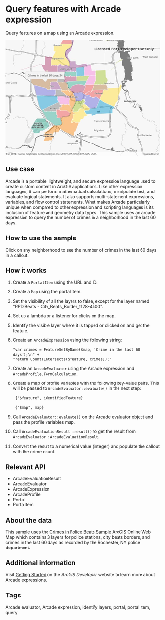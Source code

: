 # Query features with Arcade expression

Query features on a map using an Arcade expression.

![QueryFeaturesWithArcadeExpression](QueryFeaturesWithArcadeExpression.jpg)

## Use case

Arcade is a portable, lightweight, and secure expression language used to create custom content in ArcGIS applications. Like other expression languages, it can perform mathematical calculations, manipulate text, and evaluate logical statements. It also supports multi-statement expressions, variables, and flow control statements. What makes Arcade particularly unique when compared to other expression and scripting languages is its inclusion of feature and geometry data types. This sample uses an arcade expression to query the number of crimes in a neighborhood in the last 60 days.

## How to use the sample

Click on any neighborhood to see the number of crimes in the last 60 days in a callout.

## How it works

1. Create a `PortalItem` using the URL and ID.
2. Create a `Map` using the portal item.
3. Set the visibility of all the layers to false, except for the layer named "RPD Beats  - City_Beats_Border_1128-4500".
4. Set up a lambda or a listener for clicks on the map.
5. Identify the visible layer where it is tapped or clicked on and get the feature.
6. Create an `ArcadeExpression` using the following string:

	 ```	
	 "var crimes = FeatureSetByName($map, 'Crime in the last 60 days');\n" +
     "return Count(Intersects($feature, crimes));"
     ```

7. Create an `ArcadeEvaluator` using the Arcade expression and `ArcadeProfile.FormCalculation`.
8. Create a map of profile variables with the following key-value pairs. This will be passed to `ArcadeEvaluator::evaluate()` in the next step:

	```
	 {"$feature", identifiedFeature}

	 {"$map", map}
	```
9. Call `ArcadeEvaluator::evaluate()` on the Arcade evaluator object and pass the profile variables map.
10. Call `ArcadeEvaluationResult::result()` to get the result from `ArcadeEvaluator::ArcadeEvaluationResult`.
11. Convert the result to a numerical value (integer) and populate the callout with the crime count.

## Relevant API

* ArcadeEvaluationResult
* ArcadeEvaluator
* ArcadeExpression
* ArcadeProfile
* Portal
* PortalItem

## About the data

This sample uses the [Crimes in Police Beats Sample](https://www.arcgis.com/home/item.html?id=14562fced3474190b52d315bc19127f6) ArcGIS Online Web Map which contains 3 layers for police stations, city beats borders, and crimes in the last 60 days as recorded by the Rochester, NY police department.

## Additional information

Visit [Getting Started](https://developers.arcgis.com/arcade/) on the *ArcGIS Developer* website to learn more about Arcade expressions.

## Tags

Arcade evaluator, Arcade expression, identify layers, portal, portal item, query
